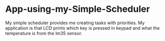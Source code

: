 # App-using-my-Simple-Scheduler
My simple scheduler provides me creating tasks with priorities. 
My application is that LCD prints which key is pressed in keypad and what the temperature is from the lm35 sensor.

